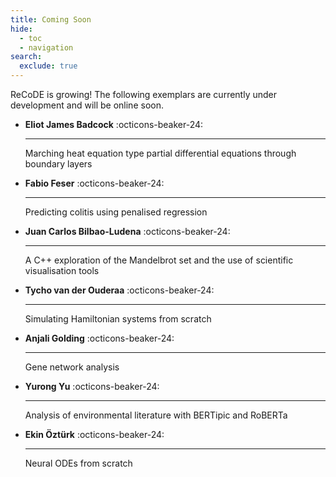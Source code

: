 ```yaml
---
title: Coming Soon
hide:
  - toc
  - navigation
search:
  exclude: true
---
```


ReCoDE is growing! The following exemplars are currently under development and will be online soon.

<div class="grid cards" markdown>


-  __Eliot James Badcock__ :octicons-beaker-24:

    ---
    Marching heat equation type partial differential equations through boundary layers

-  __Fabio Feser__ :octicons-beaker-24:

    ---
    Predicting colitis using penalised regression

-  __Juan Carlos Bilbao-Ludena__ :octicons-beaker-24:

    ---
    A C++ exploration of the Mandelbrot set and the use of scientific visualisation tools

-  __Tycho van der Ouderaa__ :octicons-beaker-24:

    ---
    Simulating Hamiltonian systems from scratch

-  __Anjali Golding__ :octicons-beaker-24:

    ---
    Gene network analysis

-  __Yurong Yu__ :octicons-beaker-24:

    ---
    Analysis of environmental literature with BERTipic and RoBERTa

-  __Ekin Öztürk__ :octicons-beaker-24:

    ---
    Neural ODEs from scratch

</div>